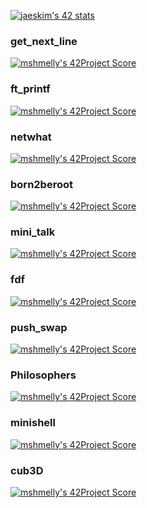[![jaeskim's 42 stats](https://badge42.herokuapp.com/api/stats/mshmelly)](https://github.com/JaeSeoKim/badge42)


### get_next_line  
[![mshmelly's 42Project Score](https://badge42.herokuapp.com/api/project/mshmelly/get_next_line)](https://github.com/JaeSeoKim/badge42)   
### ft_printf  
[![mshmelly's 42Project Score](https://badge42.herokuapp.com/api/project/mshmelly/ft_printf)](https://github.com/JaeSeoKim/badge42)  
### netwhat  
[![mshmelly's 42Project Score](https://badge42.herokuapp.com/api/project/mshmelly/netwhat)](https://github.com/JaeSeoKim/badge42)  
### born2beroot  
[![mshmelly's 42Project Score](https://badge42.herokuapp.com/api/project/mshmelly/born2beroot)](https://github.com/JaeSeoKim/badge42)  
### mini_talk  
[![mshmelly's 42Project Score](https://badge42.herokuapp.com/api/project/mshmelly/minitalk)](https://github.com/JaeSeoKim/badge42)  
### fdf  
[![mshmelly's 42Project Score](https://badge42.herokuapp.com/api/project/mshmelly/fdf)](https://github.com/JaeSeoKim/badge42)  
### push_swap 
[![mshmelly's 42Project Score](https://badge42.herokuapp.com/api/project/mshmelly/push_swap)](https://github.com/JaeSeoKim/badge42)
### Philosophers 
[![mshmelly's 42Project Score](https://badge42.herokuapp.com/api/project/mshmelly/philosophers)](https://github.com/JaeSeoKim/badge42)
### minishell 
[![mshmelly's 42Project Score](https://badge42.herokuapp.com/api/project/mshmelly/minishell)](https://github.com/JaeSeoKim/badge42)
### cub3D 
[![mshmelly's 42Project Score](https://badge42.herokuapp.com/api/project/mshmelly/cub3d)](https://github.com/JaeSeoKim/badge42)
